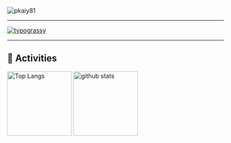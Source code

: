 <!--<img src="https://media.giphy.com/media/hvRJCLFzcasrR4ia7z/giphy.gif" width="28"> -->
<p align="left"> <img src="https://komarev.com/ghpvc/?username=pkaiy81&label=Profile%20views&color=0e75b6&style=flat" alt="pkaiy81" /> </p>

---

<a href="https://github.com/kawarimidoll/typograssy"><img alt="typograssy" src="https://typograssy.deno.dev/api?text=Hello%20bizarre%20world!%20&speed=100&comment="></a>

---

## 🔭 Activities

<p align="left"> 
  <img alt="Top Langs" height="150px" src="https://github-readme-stats.vercel.app/api/top-langs/?username=pkaiy81&layout=compact&show_icons=true&theme=cobalt" />
  <img alt="github stats" height="150px" src="https://github-readme-stats.vercel.app/api?username=pkaiy81&theme=cobalt&show_icons=ture" />
</p>


<!--
**pkaiy81/pkaiy81** is a ✨ _special_ ✨ repository because its `README.md` (this file) appears on your GitHub profile.

https://typograssy.deno.dev/

Here are some ideas to get you started:

- 🔭 I’m currently working on ...
- 🌱 I’m currently learning ...
- 👯 I’m looking to collaborate on ...
- 🤔 I’m looking for help with ...
- 💬 Ask me about ...
- 📫 How to reach me: ...
- 😄 Pronouns: ...
- ⚡ Fun fact: ...
-->

